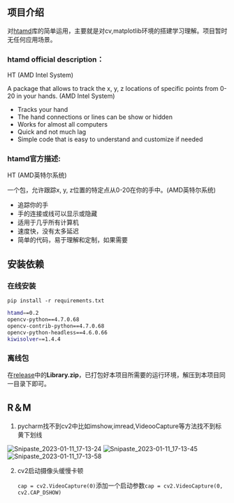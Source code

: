 ## 项目介绍

对[htamd](https://pypi.org/project/htamd/)库的简单运用，主要就是对cv,matplotlib环境的搭建学习理解。项目暂时无任何应用场景。

### htamd official description：

HT (AMD Intel System) 

A package that allows to track the x, y, z locations of specific points from 0-20 in your hands. (AMD Intel System)

- Tracks your hand
- The hand connections or lines can be show or hidden
- Works for almost all computers
- Quick and not much lag
- Simple code that is easy to understand and customize if needed

### htamd官方描述:

HT (AMD英特尔系统)

一个包，允许跟踪x, y, z位置的特定点从0-20在你的手中。(AMD英特尔系统)

- 追踪你的手
- 手的连接或线可以显示或隐藏
- 适用于几乎所有计算机
- 速度快，没有太多延迟
- 简单的代码，易于理解和定制，如果需要

## 安装依赖

### 在线安装

`pip install -r requirements.txt`

```bash
htamd==0.2
opencv-python==4.7.0.68
opencv-contrib-python==4.7.0.68
opencv-python-headless==4.6.0.66
kiwisolver==1.4.4
```

### 离线包

在[release](https://github.com/Scipline/Hand_tracking/releases/tag/0.0.1)中的**Library.zip**，已打包好本项目所需要的运行环境，解压到本项目同一目录下即可。
 
## R＆M

1. pycharm找不到cv2中比如imshow,imread,VideooCapture等方法找不到标黄下划线

![Snipaste_2023-01-11_17-13-24](https://i2.100024.xyz/2023/01/11/scnhfw.webp)
![Snipaste_2023-01-11_17-13-45](https://i2.100024.xyz/2023/01/11/scnh17.webp)
![Snipaste_2023-01-11_17-13-58](https://i2.100024.xyz/2023/01/11/scnnf3.webp)

2. cv2启动摄像头缓慢卡顿

   `cap = cv2.VideoCapture(0)`添加一个启动参数`cap = cv2.VideoCapture(0, cv2.CAP_DSHOW)`

   
